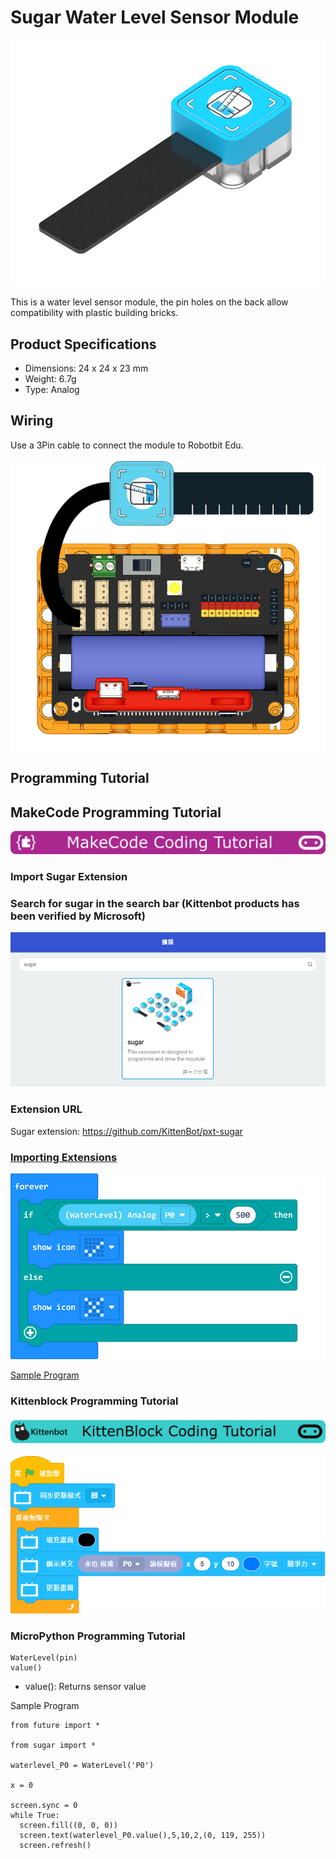 # Sugar Water Level Sensor Module

![](./images/water1.png)

This is a water level sensor module, the pin holes on the back allow compatibility with plastic building bricks.

## Product Specifications

- Dimensions: 24 x 24 x 23 mm
- Weight: 6.7g
- Type: Analog

## Wiring

Use a 3Pin cable to connect the module to Robotbit Edu.

![](./images/water_wire.png)

## Programming Tutorial

## MakeCode Programming Tutorial

![](../PWmodules/images/mcbanner.png)

### Import Sugar Extension

### Search for sugar in the search bar (Kittenbot products has been verified by Microsoft)

![](./images/sugar_search.png)

### Extension URL

Sugar extension: https://github.com/KittenBot/pxt-sugar

### [Importing Extensions](../../Makecode/powerBrickMC)

![](./images/water_mc_code.png)

[Sample Program](https://makecode.microbit.org/_dDH3EjYoW9Wy)

### Kittenblock Programming Tutorial

![](../PWmodules/images/kbbanner.png)

![](./images/water3.png)

### MicroPython Programming Tutorial

    WaterLevel(pin)
    value()

- value(): Returns sensor value

Sample Program

    from future import *
    
    from sugar import *
    
    waterlevel_P0 = WaterLevel('P0')
    
    x = 0
    
    screen.sync = 0
    while True:
      screen.fill((0, 0, 0))
      screen.text(waterlevel_P0.value(),5,10,2,(0, 119, 255))
      screen.refresh()


